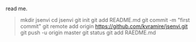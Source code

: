 read me.
>mkdir jsenvi
>cd jsenvi
>git init
>git add README.md
>git commit -m "first commit"
>git remote add origin https://github.com/kvramire/jsenvi.git
>git push -u origin master
>git status
>git add RAEDME.md
